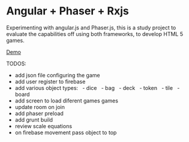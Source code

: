 <h1>Angular + Phaser + Rxjs</h1>

<p>Experimenting with angular.js and Phaser.js, this is a study project to evaluate the capabilities off using both frameworks, to develop HTML 5 games.</p>

<p><a href="https://cdn.rawgit.com/eralha/angular-phaser/master/index.html" target="_blank">Demo</a></p>

TODOS:
- add json file configuring the game
- add user register to firebase
- add various object types:
&nbsp;&nbsp;- dice
&nbsp;&nbsp;- bag
&nbsp;&nbsp;- deck
&nbsp;&nbsp;- token
&nbsp;&nbsp;- tile
&nbsp;&nbsp;- board
- add screen to load diferent games games
- update room on join
- add phaser preload
- add grunt build
- review scale equations
- on firebase movement pass object to top